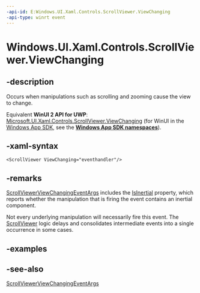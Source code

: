 ```yaml
---
-api-id: E:Windows.UI.Xaml.Controls.ScrollViewer.ViewChanging
-api-type: winrt event
---
```


<!-- Event syntax
public event Windows.Foundation.EventHandler ViewChanging<Windows.UI.Xaml.Controls.ScrollViewerViewChangingEventArgs>
-->

# Windows.UI.Xaml.Controls.ScrollViewer.ViewChanging

## -description
Occurs when manipulations such as scrolling and zooming cause the view to change.

Equivalent **WinUI 2 API for UWP**: [Microsoft.UI.Xaml.Controls.ScrollViewer.ViewChanging](/windows/winui/api/microsoft.ui.xaml.controls.scrollviewer.viewchanging) (for WinUI in the [Windows App SDK](/windows/apps/windows-app-sdk/), see the **[Windows App SDK namespaces](/windows/windows-app-sdk/api/winrt/)**).

## -xaml-syntax
```xaml
<ScrollViewer ViewChanging="eventhandler"/>
```


## -remarks
[ScrollViewerViewChangingEventArgs](scrollviewerviewchangingeventargs.md) includes the [IsInertial](scrollviewerviewchangingeventargs_isinertial.md) property, which reports whether the manipulation that is firing the event contains an inertial component.

Not every underlying manipulation will necessarily fire this event. The [ScrollViewer](scrollviewer.md) logic delays and consolidates intermediate events into a single occurrence in some cases.

## -examples

## -see-also
[ScrollViewerViewChangingEventArgs](scrollviewerviewchangingeventargs.md)
